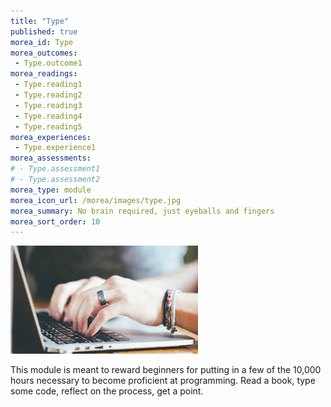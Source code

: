 ```yaml
---
title: "Type"
published: true
morea_id: Type
morea_outcomes:
 - Type.outcome1
morea_readings:
 - Type.reading1
 - Type.reading2
 - Type.reading3
 - Type.reading4
 - Type.reading5
morea_experiences:
 - Type.experience1
morea_assessments:
# - Type.assessment1
# - Type.assessment2
morea_type: module
morea_icon_url: /morea/images/type.jpg
morea_summary: No brain required, just eyeballs and fingers
morea_sort_order: 10
---
```

![](../../morea/images/type.jpg)

This module is meant to reward beginners for putting in a few of the 10,000 hours necessary to become proficient at programming. Read a book, type some code, reflect on the process, get a point.
